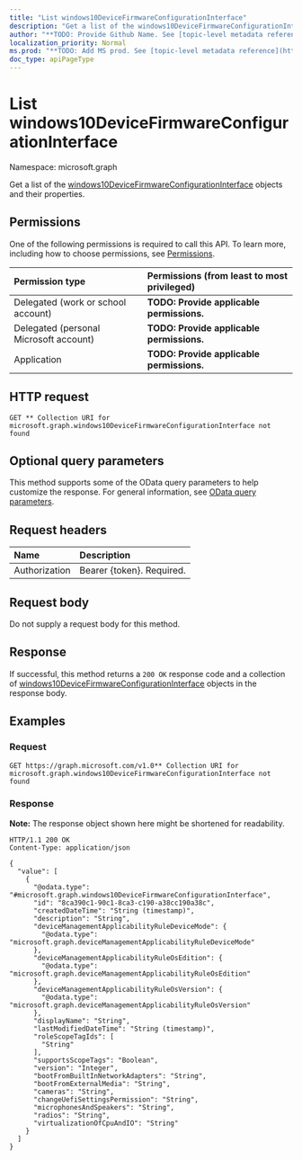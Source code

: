 ```yaml
---
title: "List windows10DeviceFirmwareConfigurationInterface"
description: "Get a list of the windows10DeviceFirmwareConfigurationInterface objects and their properties."
author: "**TODO: Provide Github Name. See [topic-level metadata reference](https://msgo.azurewebsites.net/add/document/guidelines/metadata.html#topic-level-metadata)**"
localization_priority: Normal
ms.prod: "**TODO: Add MS prod. See [topic-level metadata reference](https://msgo.azurewebsites.net/add/document/guidelines/metadata.html#topic-level-metadata)**"
doc_type: apiPageType
---
```


# List windows10DeviceFirmwareConfigurationInterface
Namespace: microsoft.graph



Get a list of the [windows10DeviceFirmwareConfigurationInterface](../resources/windows10devicefirmwareconfigurationinterface.md) objects and their properties.

## Permissions
One of the following permissions is required to call this API. To learn more, including how to choose permissions, see [Permissions](/graph/permissions-reference).

|Permission type|Permissions (from least to most privileged)|
|:---|:---|
|Delegated (work or school account)|**TODO: Provide applicable permissions.**|
|Delegated (personal Microsoft account)|**TODO: Provide applicable permissions.**|
|Application|**TODO: Provide applicable permissions.**|

## HTTP request

<!-- {
  "blockType": "ignored"
}
-->
``` http
GET ** Collection URI for microsoft.graph.windows10DeviceFirmwareConfigurationInterface not found
```

## Optional query parameters
This method supports some of the OData query parameters to help customize the response. For general information, see [OData query parameters](/graph/query-parameters).

## Request headers
|Name|Description|
|:---|:---|
|Authorization|Bearer {token}. Required.|

## Request body
Do not supply a request body for this method.

## Response

If successful, this method returns a `200 OK` response code and a collection of [windows10DeviceFirmwareConfigurationInterface](../resources/windows10devicefirmwareconfigurationinterface.md) objects in the response body.

## Examples

### Request
<!-- {
  "blockType": "request",
  "name": "list_windows10devicefirmwareconfigurationinterface"
}
-->
``` http
GET https://graph.microsoft.com/v1.0** Collection URI for microsoft.graph.windows10DeviceFirmwareConfigurationInterface not found
```


### Response
**Note:** The response object shown here might be shortened for readability.
<!-- {
  "blockType": "response",
  "truncated": true,
  "@odata.type": "Collection(microsoft.graph.windows10DeviceFirmwareConfigurationInterface)"
}
-->
``` http
HTTP/1.1 200 OK
Content-Type: application/json

{
  "value": [
    {
      "@odata.type": "#microsoft.graph.windows10DeviceFirmwareConfigurationInterface",
      "id": "8ca390c1-90c1-8ca3-c190-a38cc190a38c",
      "createdDateTime": "String (timestamp)",
      "description": "String",
      "deviceManagementApplicabilityRuleDeviceMode": {
        "@odata.type": "microsoft.graph.deviceManagementApplicabilityRuleDeviceMode"
      },
      "deviceManagementApplicabilityRuleOsEdition": {
        "@odata.type": "microsoft.graph.deviceManagementApplicabilityRuleOsEdition"
      },
      "deviceManagementApplicabilityRuleOsVersion": {
        "@odata.type": "microsoft.graph.deviceManagementApplicabilityRuleOsVersion"
      },
      "displayName": "String",
      "lastModifiedDateTime": "String (timestamp)",
      "roleScopeTagIds": [
        "String"
      ],
      "supportsScopeTags": "Boolean",
      "version": "Integer",
      "bootFromBuiltInNetworkAdapters": "String",
      "bootFromExternalMedia": "String",
      "cameras": "String",
      "changeUefiSettingsPermission": "String",
      "microphonesAndSpeakers": "String",
      "radios": "String",
      "virtualizationOfCpuAndIO": "String"
    }
  ]
}
```

